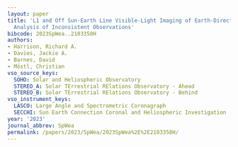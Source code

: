 ```yaml
---
layout: paper
title: 'L1 and Off Sun-Earth Line Visible-Light Imaging of Earth-Directed CMEs: An
  Analysis of Inconsistent Observations'
bibcode: 2023SpWea..2103358H
authors:
- Harrison, Richard A.
- Davies, Jackie A.
- Barnes, David
- Möstl, Christian
vso_source_keys:
  SOHO: Solar and Heliospheric Observatory
  STEREO_A: Solar TErrestrial RElations Observatory - Ahead
  STEREO_B: Solar TErrestrial RElations Observatory - Behind
vso_instrument_keys:
  LASCO: Large Angle and Spectrometric Coronagraph
  SECCHI: Sun Earth Connection Coronal and Heliospheric Investigation
year: '2023'
journal_abbrev: SpWea
permalink: /papers/2023/SpWea/2023SpWea%2E%2E2103358H/
---
```

